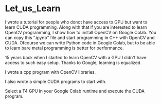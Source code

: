 # Let_us_Learn

I wrote a tutorial for people who donot have access to GPU but want to learn CUDA programming. 
Along with that if you are interested to learn OpenCV programming, I show how to install OpenCV on Google Colab.
You can copy this ".ipynb" file and start programming in C++ with OpenCV and CUDA.
Ofcourse we can write Python code in Google Colab, but to be able to learn bare metal programming is better for performance.

15 years back when I started to learn OpenCV with a GPU I didn't have access to such easy setup. 
Thanks to Google, learning is equalized. 

I wrote a cpp program with OpenCV libraries.

I also wrote a simple CUDA programs to start with.

Select a T4 GPU in your Google Colab runtime and execute the CUDA program.
